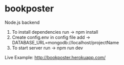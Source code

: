 # bookposter

Node.js backend 
1) To install dependencies              run   -> npm install 
2) Create config.env in config file     add   -> DATABASE_URL=mongodb://localhost/projectName
3) To start server                      run   -> npm run dev

Live Example: http://bookposter.herokuapp.com/ 
